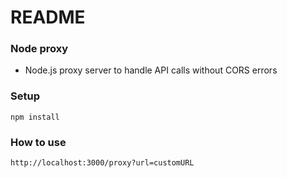 # README #


### Node proxy

* Node.js proxy server to handle API calls without CORS errors

### Setup
```
npm install
```

### How to use
```
http://localhost:3000/proxy?url=customURL
```






